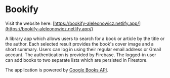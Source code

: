 # Bookify

Visit the website here: [https://bookify-aleleonowicz.netlify.app/](https://bookify-aleleonowicz.netlify.app/)

A library app which allows users to search for a book or article by the title or the author. Each selected result provides the book's cover image and a short summary. Users can log in using their regular email address or Gmail account. The authentication is provided by Firebase. The logged-in user can add books to two separate lists which are persisted in Firestore.

The application is powered by [Google Books API](https://developers.google.com/books).
